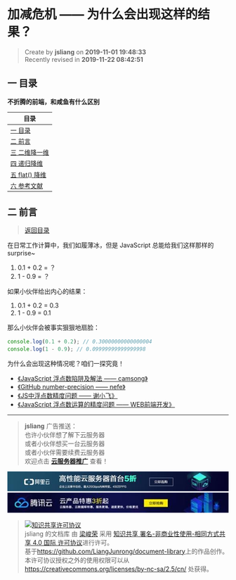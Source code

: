 加减危机 —— 为什么会出现这样的结果？
===

> Create by **jsliang** on **2019-11-01 19:48:33**  
> Recently revised in **2019-11-22 08:42:51**

## <a name="chapter-one" id="chapter-one"></a>一 目录

**不折腾的前端，和咸鱼有什么区别**

| 目录 |
| --- | 
| [一 目录](#chapter-one) | 
| <a name="catalog-chapter-two" id="catalog-chapter-two"></a>[二 前言](#chapter-two) |
| <a name="catalog-chapter-three" id="catalog-chapter-three"></a>[三 二维降一维](#chapter-three) |
| <a name="catalog-chapter-four" id="catalog-chapter-four"></a>[四 递归降维](#chapter-four) |
| <a name="catalog-chapter-five" id="catalog-chapter-five"></a>[五 flat() 降维](#chapter-five) |
| <a name="catalog-chapter-six" id="catalog-chapter-six"></a>[六 参考文献](#chapter-six) |

## <a name="chapter-two" id="chapter-two"></a>二 前言

> [返回目录](#chapter-one)

在日常工作计算中，我们如履薄冰，但是 JavaScript 总能给我们这样那样的 surprise~

1. 0.1 + 0.2 = ？
2. 1 - 0.9 = ？

如果小伙伴给出内心的结果：

1. 0.1 + 0.2 = 0.3
2. 1 - 0.9 = 0.1

那么小伙伴会被事实狠狠地扇脸：

```js
console.log(0.1 + 0.2); // 0.30000000000000004
console.log(1 - 0.9); // 0.09999999999999998
```

为什么会出现这种情况呢？咱们一探究竟！



* [《JavaScript 浮点数陷阱及解法 —— camsong》](https://github.com/camsong/blog/issues/9)
* [《GitHub number-precision —— nefe》](https://github.com/nefe/number-precision/blob/master/src/index.ts)
* [《JS中浮点数精度问题 —— 谢小飞》](https://juejin.im/post/5aa1395c6fb9a028df223516)
* [《JavaScript 浮点数运算的精度问题 —— WEB前端开发》](https://www.html.cn/archives/7340)

---

> **jsliang** 广告推送：  
> 也许小伙伴想了解下云服务器  
> 或者小伙伴想买一台云服务器  
> 或者小伙伴需要续费云服务器  
> 欢迎点击 **[云服务器推广](https://github.com/LiangJunrong/document-library/blob/master/other-library/Monologue/%E7%A8%B3%E9%A3%9F%E8%89%B0%E9%9A%BE.md)** 查看！

[![图](../../../public-repertory/img/z-small-seek-ali-3.jpg)](https://promotion.aliyun.com/ntms/act/qwbk.html?userCode=w7hismrh)
[![图](../../../public-repertory/img/z-small-seek-tencent-2.jpg)](https://cloud.tencent.com/redirect.php?redirect=1014&cps_key=49f647c99fce1a9f0b4e1eeb1be484c9&from=console)

> <a rel="license" href="http://creativecommons.org/licenses/by-nc-sa/4.0/"><img alt="知识共享许可协议" style="border-width:0" src="https://i.creativecommons.org/l/by-nc-sa/4.0/88x31.png" /></a><br /><span xmlns:dct="http://purl.org/dc/terms/" property="dct:title">jsliang 的文档库</span> 由 <a xmlns:cc="http://creativecommons.org/ns#" href="https://github.com/LiangJunrong/document-library" property="cc:attributionName" rel="cc:attributionURL">梁峻荣</a> 采用 <a rel="license" href="http://creativecommons.org/licenses/by-nc-sa/4.0/">知识共享 署名-非商业性使用-相同方式共享 4.0 国际 许可协议</a>进行许可。<br />基于<a xmlns:dct="http://purl.org/dc/terms/" href="https://github.com/LiangJunrong/document-library" rel="dct:source">https://github.com/LiangJunrong/document-library</a>上的作品创作。<br />本许可协议授权之外的使用权限可以从 <a xmlns:cc="http://creativecommons.org/ns#" href="https://creativecommons.org/licenses/by-nc-sa/2.5/cn/" rel="cc:morePermissions">https://creativecommons.org/licenses/by-nc-sa/2.5/cn/</a> 处获得。